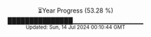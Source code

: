 <p align="center">
⏳Year Progress (53.28 %)<br>
███████████████▁▁▁▁▁▁▁▁▁▁▁▁▁▁▁ <br>
<sub>Updated: Sun, 14 Jul 2024 00:10:44 GMT</sub>
</p>

